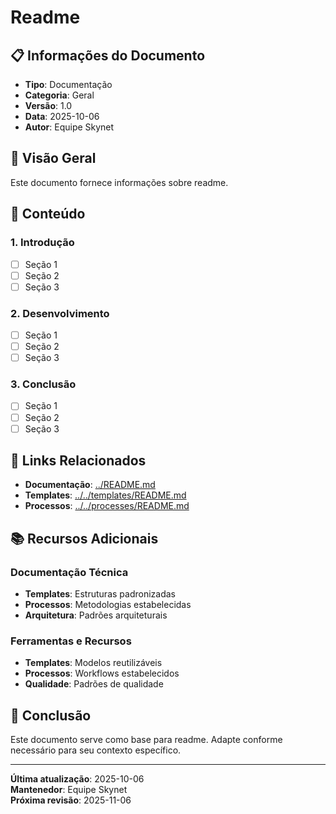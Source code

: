 # Readme

## 📋 **Informações do Documento**
- **Tipo**: Documentação
- **Categoria**: Geral
- **Versão**: 1.0
- **Data**: 2025-10-06
- **Autor**: Equipe Skynet

## 🎯 **Visão Geral**

Este documento fornece informações sobre readme.

## 📝 **Conteúdo**

### **1. Introdução**
- [ ] Seção 1
- [ ] Seção 2
- [ ] Seção 3

### **2. Desenvolvimento**
- [ ] Seção 1
- [ ] Seção 2
- [ ] Seção 3

### **3. Conclusão**
- [ ] Seção 1
- [ ] Seção 2
- [ ] Seção 3

## 🔗 **Links Relacionados**

- **Documentação**: [../README.md](../README.md)
- **Templates**: [../../templates/README.md](../../templates/README.md)
- **Processos**: [../../processes/README.md](../../processes/README.md)

## 📚 **Recursos Adicionais**

### **Documentação Técnica**
- **Templates**: Estruturas padronizadas
- **Processos**: Metodologias estabelecidas
- **Arquitetura**: Padrões arquiteturais

### **Ferramentas e Recursos**
- **Templates**: Modelos reutilizáveis
- **Processos**: Workflows estabelecidos
- **Qualidade**: Padrões de qualidade

## 🎯 **Conclusão**

Este documento serve como base para readme. Adapte conforme necessário para seu contexto específico.

---

**Última atualização**: 2025-10-06  
**Mantenedor**: Equipe Skynet  
**Próxima revisão**: 2025-11-06
